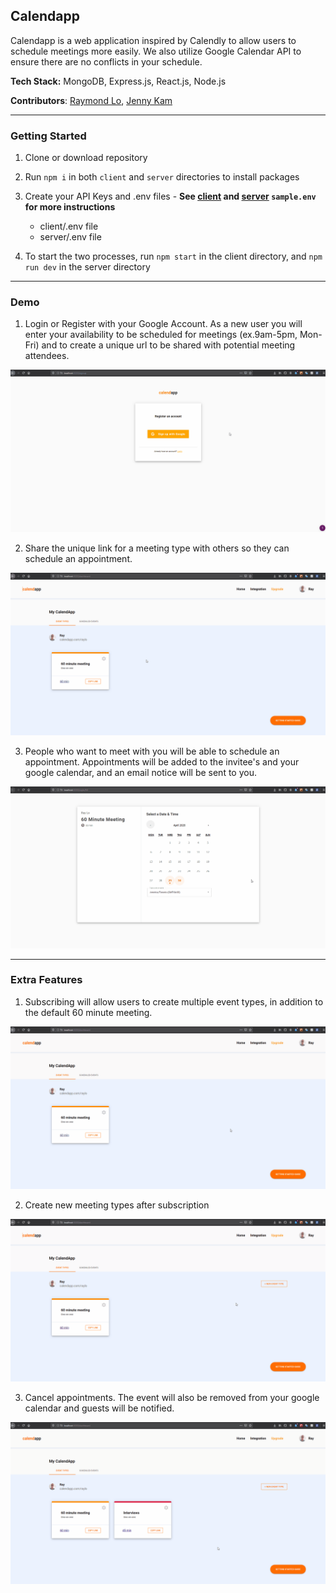 ## Calendapp

Calendapp is a web application inspired by Calendly to allow users to schedule meetings more easily. We also utilize Google Calendar API to ensure there are no conflicts in your schedule.

**Tech Stack:** MongoDB, Express.js, React.js, Node.js

**Contributors**: [Raymond Lo](https://github.com/rayy-lo), [Jenny Kam](https://github.com/jk-me)

---

### Getting Started

1. Clone or download repository

2. Run `npm i` in both `client` and `server` directories to install packages

3. Create your API Keys and .env files - **See [client](https://github.com/hatchways/team-carbonara/blob/dev/client/sample.env) and [server](https://github.com/hatchways/team-carbonara/blob/dev/server/sample.env) `sample.env` for more instructions**
   - client/.env file
   - server/.env file
4. To start the two processes, run `npm start` in the client directory, and `npm run dev` in the server directory

---

### Demo

1. Login or Register with your Google Account. As a new user you will enter your availability to be scheduled for meetings (ex.9am-5pm, Mon-Fri) and to create a unique url to be shared with potential meeting attendees.

![Login Demo](client/public/gifs/register.gif)

2. Share the unique link for a meeting type with others so they can schedule an appointment.

![Open Calendar URL](client/public/gifs/calendarURL.gif)

3. People who want to meet with you will be able to schedule an appointment. Appointments will be added to the invitee's and your google calendar, and an email notice will be sent to you.

![Schedule appointment](client/public/gifs/scheduleAppt.gif)

---

### Extra Features

1. Subscribing will allow users to create multiple event types, in addition to the default 60 minute meeting.

![Subscription](client/public/gifs/subscribe.gif)

2. Create new meeting types after subscription

![Create new meetings](client/public/gifs/createEvents.gif)

3. Cancel appointments. The event will also be removed from your google calendar and guests will be notified.

![Cancel Appointments](client/public/gifs/cancel.gif)
